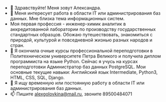 - 👋 Здравствуйте! Меня зовут Александра.
- 👀 Меня интересует работа в области IT или администрирования баз данных. Мне близка тема информационных систем. 
- Моя первая профессия -  инженер-химик аналитик в аккредитованной лаборатории по производству государственных  стандартных образцов. 
Обожаю путешествовать, знакомиться с природой, культурой и повседневной жизнью разных народов и стран. 
- 🌱 Я окончила очные курсы профессиональной переподготовки в Политехническом университете Петра Великого и получила диплом программиста на языке Python.
Сейчас я учусь на курсах переподготовки Администратор баз данных PostgreSQL.
Мои основные текущие навыки:
Английский язык Intermediate,
Python3,
HTML,
CSS,
SQL,
Django.
- 💞️ Я ищу временную или постоянную работу в области IT или администрирования баз данных.
- 📫 Пишите alexgolovkina@mail.ru, звоните 89500484071

<!---
alexgolovkina/alexgolovkina is a ✨ special ✨ repository because its `README.md` (this file) appears on your GitHub profile.
You can click the Preview link to take a look at your changes.
--->
